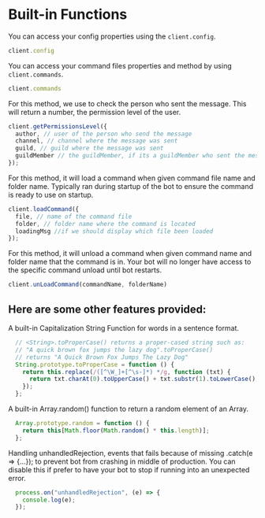 # Built-in Functions


You can access your config properties using the `client.config`.

```javascript
client.config
```

You can access your command files properties and method by using `client.commands`.

```javascript
client.commands
```

For this method, we use to check the person who sent the message. This will return a number, the permission level of the user.

```javascript
client.getPermissionsLevel({
  author, // user of the person who send the message
  channel, // channel where the message was sent
  guild, // guild where the message was sent
  guildMember // the guildMember, if its a guildMember who sent the message
});
```

For this method, it will load a command when given command file name and folder name. Typically ran during startup of the bot to ensure the command is ready to use on startup.

```javascript
client.loadCommand({
  file, // name of the command file
  folder, // folder name where the command is located
  loadingMsg //if we should display which file been loaded
});
```

For this method, it will unload a command when given command name and folder name that the command is in. Your bot will no longer have access to the specific command unload until bot restarts.
```javascript
client.unLoadCommand(commandName, folderName) 
```

## Here are some other features provided:

A built-in Capitalization String Function for words in a sentence format.

```javascript
  // <String>.toProperCase() returns a proper-cased string such as:
  // "A quick brown fox jumps the lazy dog".toProperCase()
  // returns "A Quick Brown Fox Jumps The Lazy Dog"
  String.prototype.toProperCase = function () {
    return this.replace(/([^\W_]+[^\s-]*) */g, function (txt) {
      return txt.charAt(0).toUpperCase() + txt.substr(1).toLowerCase();
    });
  };
```

A built-in Array.random() function to return a random element of an Array.

```javascript
  Array.prototype.random = function () {
    return this[Math.floor(Math.random() * this.length)];
  };
```

Handling unhandledRejection, events that fails because of missing .catch(e => {...}); to prevent bot from crashing in middle of production. You can disable this if prefer to have your bot to stop if running into an unexpected error.

```javascript
  process.on("unhandledRejection", (e) => {
    console.log(e);
  });
```
